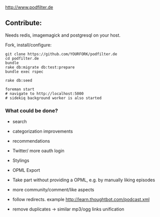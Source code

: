 http://www.podfilter.de


## Contribute:

Needs redis, imagemagick and postgresql on your host.

Fork, install/configure:

```
git clone https://github.com/YOURFORK/podfilter.de
cd podfilter.de
bundle
rake db:migrate db:test:prepare
bundle exec rspec

rake db:seed

foreman start
# navigate to http://localhost:5000
# sidekiq background worker is also started
```


### What could be done?

* search
* categorization improvements
* recommendations
* Twitter/ more oauth login
* Stylings
* OPML Export
* Take part without providing a OPML, e.g. by manually liking episodes
* more community/comment/like aspects

* follow redirects. example http://learn.thoughtbot.com/podcast.xml
* remove duplicates -> similar mp3/ogg links unification
